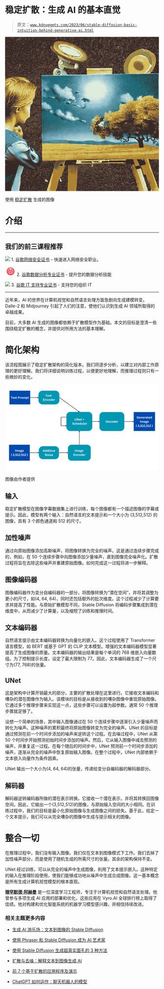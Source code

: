 # 稳定扩散：生成 AI 的基本直觉

> 原文：[`www.kdnuggets.com/2023/06/stable-diffusion-basic-intuition-behind-generative-ai.html`](https://www.kdnuggets.com/2023/06/stable-diffusion-basic-intuition-behind-generative-ai.html)

![稳定扩散：生成 AI 的基本直觉](img/b12ef6f99e4bb18b488bc1b882e2f991.png)

使用 [稳定扩散](https://huggingface.co/spaces/stabilityai/stable-diffusion) 生成的图像

# 介绍

* * *

## 我们的前三课程推荐

![](img/0244c01ba9267c002ef39d4907e0b8fb.png) 1\. [谷歌网络安全证书](https://www.kdnuggets.com/google-cybersecurity) - 快速进入网络安全职业。

![](img/e225c49c3c91745821c8c0368bf04711.png) 2\. [谷歌数据分析专业证书](https://www.kdnuggets.com/google-data-analytics) - 提升您的数据分析技能

![](img/0244c01ba9267c002ef39d4907e0b8fb.png) 3\. [谷歌 IT 支持专业证书](https://www.kdnuggets.com/google-itsupport) - 支持您的组织 IT

* * *

近年来，AI 的世界在计算机视觉和自然语言处理方面急剧向生成建模转变。Dalle-2 和 Midjourney 引起了人们的注意，使他们认识到生成 AI 领域所取得的卓越成果。

目前，大多数 AI 生成的图像都依赖于扩散模型作为基础。本文的目标是澄清一些围绕稳定扩散的概念，并提供对所用方法的基本理解。

# 简化架构

该流程图展示了稳定扩散架构的简化版本。我们将逐步分析，以建立对内部工作原理的更好理解。我们将详细说明训练过程，以便更好地理解，而推理过程则只有一些微妙的变化。

![稳定扩散：生成 AI 的基本直觉](img/28393ca4661a8aef89a52c4467bf3b0d.png)

图像由作者提供

## 输入

稳定扩散模型在图像字幕数据集上进行训练，每个图像都有一个描述图像的字幕或提示。因此，模型有两个输入：自然语言的文本提示和一个大小为 (3,512,512) 的图像，具有 3 个颜色通道和 512 的尺寸。

## 加性噪声

通过向原始图像添加高斯噪声，将图像转换为完全的噪声。这是通过连续步骤完成的，例如，在 50 个连续步骤中向图像添加少量噪声，直到图像完全噪声化。扩散过程将旨在去除这些噪声并重建原始图像。如何完成这一过程将进一步解释。

## 图像编码器

图像编码器作为变分自编码器的一部分，将图像转换为“潜在空间”，并将其调整为更小的尺寸，如(4, 64, 64)，同时还包括额外的批次维度。这个过程减少了计算要求并提高了性能。与原始扩散模型不同，Stable Diffusion 将编码步骤集成到潜在维度中，从而减少了计算量，以及缩短了训练和推理时间。

## 文本编码器

自然语言提示由文本编码器转换为向量化的嵌入。这个过程使用了 Transformer 语言模型，如 BERT 或基于 GPT 的 CLIP 文本模型。增强的文本编码器模型显著提高了生成图像的质量。文本编码器的输出结果是每个单词的 768 维嵌入向量数组。为了控制提示长度，设定了最大限制为 77。因此，文本编码器生成了一个尺寸为(77, 768)的张量。

## UNet

这是架构中计算开销最大的部分，主要的扩散处理在这里进行。它接收文本编码和嘈杂的潜在图像作为输入。该模块的目标是从接收到的嘈杂图像中重现原始图像。它通过多个推理步骤来实现这一点，这些步骤可以设置为超参数。通常 50 个推理步骤就足够了。

设想一个简单的场景，其中输入图像通过在 50 个连续步骤中逐渐引入少量噪声而转化为噪声。这种噪声的累积最终将原始图像转变为完全的噪声。UNet 的目标是通过预测在前一个时间步添加的噪声来逆转这个过程。在去噪过程中，UNet 从第 50 个时间步开始预测初始时间步添加的噪声。然后，它从输入图像中减去预测的噪声，并重复这一过程。在每个随后的时间步中，UNet 预测前一个时间步添加的噪声，逐渐从完全的噪声中恢复原始输入图像。在整个过程中，UNet 内部依赖于文本嵌入向量作为条件因素。

UNet 输出一个大小为(4, 64, 64)的张量，传递给变分自编码器的解码器部分。

## 解码器

解码器逆转编码器所做的潜在表示转换。它接收一个潜在表示，并将其转换回图像空间。因此，它输出一个(3,512,512)的图像，与原始输入空间的大小相同。在训练过程中，我们的目标是最小化原始图像与生成图像之间的损失。基于此，给定一个文本提示，我们可以从完全嘈杂的图像中生成与提示相关的图像。

# 整合一切

在推理过程中，我们没有输入图像。我们仅在文本到图像模式下工作。我们去掉了加性噪声部分，而是使用了随机生成的所需尺寸的张量。其余的架构保持不变。

UNet 经过训练，可以从完全的噪声中生成图像，利用了文本提示嵌入。这种特定的输入在推理阶段使用，使我们能够成功地从噪声中生成合成图像。这一基本概念是所有生成计算机视觉模型的根本直观。

**[穆罕默德·阿赫曼](https://www.linkedin.com/in/muhammad-arham-a5b1b1237/)** 是一位深度学习工程师，专注于计算机视觉和自然语言处理。他曾参与多项生成 AI 应用的部署和优化，这些应用在 Vyro.AI 全球排行榜上取得了佳绩。他对构建和优化智能系统的机器学习模型感兴趣，并相信持续改进。

### 相关主题更多内容

+   [生成 AI 游乐场：文本到图像的 Stable Diffusion](https://www.kdnuggets.com/2024/02/intel-generative-ai-playground-text-to-image-stable-diffusion)

+   [使用 Phraser 和 Stable Diffusion 成为 AI 艺术家](https://www.kdnuggets.com/2022/09/become-ai-artist-phraser-stable-diffusion.html)

+   [使用 Stable Diffusion 生成超真实面孔的 3 种方法](https://www.kdnuggets.com/3-ways-to-generate-hyper-realistic-faces-using-stable-diffusion)

+   [扩散与去噪：解释文本到图像生成 AI](https://www.kdnuggets.com/diffusion-and-denoising-explaining-text-to-image-generative-ai)

+   [前 7 个基于扩散的应用程序及演示](https://www.kdnuggets.com/2022/10/top-7-diffusionbased-applications-demos.html)

+   [ChatGPT 如何运作：聊天机器人的模型](https://www.kdnuggets.com/2023/04/chatgpt-works-model-behind-bot.html)
